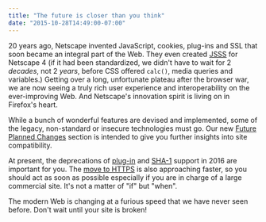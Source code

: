 ```yaml
---
title: "The future is closer than you think"
date: "2015-10-28T14:49:00-07:00"
---
```

20 years ago, Netscape invented JavaScript, cookies, plug-ins and SSL that soon became an integral part of the Web. They even created [JSSS](https://www.w3.org/Submission/1996/1/WD-jsss-960822) for Netscape 4 (if it had been standardized, we didn't have to wait for 2 *decades*, not 2 *years*, before CSS offered `calc()`, media queries and variables.) Getting over a long, unfortunate plateau after the browser war, we are now seeing a truly rich user experience and interoperability on the ever-improving Web. And Netscape's innovation spirit is living on in Firefox's heart.

While a bunch of wonderful features are devised and implemented, some of the legacy, non-standard or insecure technologies must go. Our new [Future Planned Changes](https://www.fxsitecompat.dev/en-CA/releases/future/) section is intended to give you further insights into site compatibility.

At present, the deprecations of [plug-in](https://www.fxsitecompat.dev/en-CA/docs/2015/plug-in-support-will-be-dropped-by-the-end-of-2016-except-flash/) and [SHA-1](https://www.fxsitecompat.dev/en-CA/docs/2015/sha-1-certificate-support-will-be-disabled-as-early-as-july-2016/) support in 2016 are important for you. The [move to HTTPS](https://www.fxsitecompat.dev/en-CA/docs/2015/insecure-http-will-be-deprecated/) is also approaching faster, so you should act as soon as possible especially if you are in charge of a large commercial site. It's not a matter of "if" but "when".

The modern Web is changing at a furious speed that we have never seen before. Don't wait until your site is broken!

